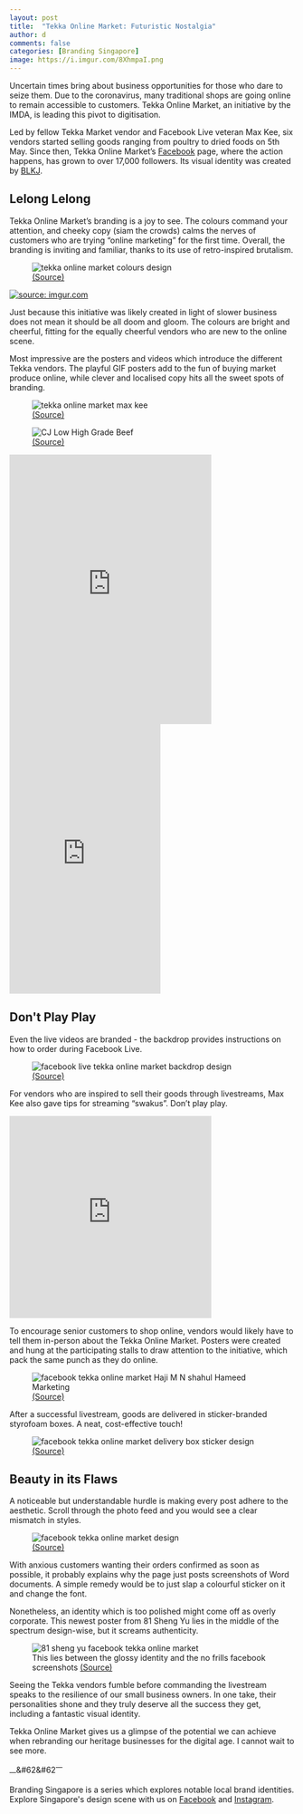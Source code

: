 ```yaml
---
layout: post
title:  "Tekka Online Market: Futuristic Nostalgia"
author: d
comments: false
categories: [Branding Singapore]
image: https://i.imgur.com/8XhmpaI.png
---
```

Uncertain times bring about business opportunities for those who dare to seize them. Due to the coronavirus, many traditional shops are going online to remain accessible to customers. Tekka Online Market, an initiative by the IMDA, is leading this pivot to digitisation. 

Led by fellow Tekka Market vendor and Facebook Live veteran Max Kee, six vendors started selling goods ranging from poultry to dried foods on 5th May. Since then, Tekka Online Market’s <a href="https://www.facebook.com/pg/TekkaOnlineMarket/">Facebook</a> page, where the action happens, has grown to over 17,000 followers. Its visual identity was created by <a href="https://www.blkj.agency/">BLKJ</a>. 

<h2>Lelong Lelong</h2>
Tekka Online Market’s branding is a joy to see. The colours command your attention, and cheeky copy (siam the crowds) calms the nerves of customers who are trying “online marketing” for the first time. Overall, the branding is inviting and familiar, thanks to its use of retro-inspired brutalism. 

<figure>
<img src="https://i.imgur.com/XguM5pq.png" alt="tekka online market colours design" />
<figcaption><a href="https://www.facebook.com/pg/TekkaOnlineMarket/photos">(Source)</a></figcaption>
</figure>

<a href="https://imgur.com/XguM5pq"><img src="https://i.imgur.com/XguM5pq.png" title="source: imgur.com" /></a>

Just because this initiative was likely created in light of slower business does not mean it should be all doom and gloom. The colours are bright and cheerful, fitting for the equally cheerful vendors who are new to the online scene. 

Most impressive are the posters and videos which introduce the different Tekka vendors. The playful GIF posters add to the fun of buying market produce online, while clever and localised copy hits all the sweet spots of branding.

<figure>
<img src="https://i.imgur.com/5iXusrS.gif" alt="tekka online market max kee" />
<figcaption><a href="https://www.tekkaonlinemarket.sg/">(Source)</a></figcaption>
</figure>

<figure>
<img src="https://i.imgur.com/nSJlCNr.gif" alt="CJ Low High Grade Beef" />
<figcaption><a href="https://www.tekkaonlinemarket.sg/">(Source)</a></figcaption>
</figure>

<iframe src="https://www.facebook.com/plugins/video.php?href=https%3A%2F%2Fwww.facebook.com%2FTekkaOnlineMarket%2Fvideos%2F239085013849910%2F&show_text=0&width=357" width="357" height="476" style="border:none;overflow:hidden" scrolling="no" frameborder="0" allowTransparency="true" allowFullScreen="true"></iframe>

<iframe src="https://www.facebook.com/plugins/video.php?href=https%3A%2F%2Fwww.facebook.com%2FTekkaOnlineMarket%2Fvideos%2F832678883906696%2F&show_text=0&width=267" width="267" height="476" style="border:none;overflow:hidden" scrolling="no" frameborder="0" allowTransparency="true" allowFullScreen="true"></iframe>

<h2>Don't Play Play</h2>
Even the live videos are branded - the backdrop provides instructions on how to order during Facebook Live.

<figure>
<img src="https://i.imgur.com/Rptjivg.jpg" alt="facebook live tekka online market backdrop design" />
<figcaption><a href="https://www.facebook.com/TekkaOnlineMarket/photos/a.110316850670884/119763429726226/">(Source)</a></figcaption>
</figure>

For vendors who are inspired to sell their goods through livestreams, Max Kee also gave tips for streaming “swakus”. Don’t play play.

<iframe src="https://www.facebook.com/plugins/video.php?href=https%3A%2F%2Fwww.facebook.com%2FTekkaOnlineMarket%2Fvideos%2F3286061001412688%2F&show_text=0&width=357" width="357" height="357" style="border:none;overflow:hidden" scrolling="no" frameborder="0" allowTransparency="true" allowFullScreen="true"></iframe>

To encourage senior customers to shop online, vendors would likely have to tell them in-person about the Tekka Online Market. Posters were created and hung at the participating stalls to draw attention to the initiative, which pack the same punch as they do online.

<figure>
<img src="https://i.imgur.com/2AgZwjX.jpg" alt="facebook tekka online market Haji M N shahul Hameed Marketing" />
<figcaption><a href="https://www.facebook.com/TekkaOnlineMarket/photos/a.110316850670884/119763649726204/">(Source)</a></figcaption>
</figure>

After a successful livestream, goods are delivered in sticker-branded styrofoam boxes. A neat, cost-effective touch!

<figure>
<img src="https://i.imgur.com/HdiXB96.jpg" alt="facebook tekka online market delivery box sticker design" />
<figcaption><a href="https://www.facebook.com/TekkaOnlineMarket/photos/a.110316844004218/110821590620410/">(Source)</a></figcaption>
</figure>

<h2>Beauty in its Flaws</h2>
A noticeable but understandable hurdle is making every post adhere to the aesthetic. Scroll through the photo feed and you would see a clear mismatch in styles.

<figure>
<img src="https://i.imgur.com/pjTvmC6.png" alt="facebook tekka online market design" />
<figcaption><a href="https://www.facebook.com/TekkaOnlineMarket/photos/">(Source)</a></figcaption>
</figure>

With anxious customers wanting their orders confirmed as soon as possible, it probably explains why the page just posts screenshots of Word documents. A simple remedy would be to just slap a colourful sticker on it and change the font.

Nonetheless, an identity which is too polished might come off as overly corporate. This newest poster from 81 Sheng Yu lies in the middle of the spectrum design-wise, but it screams authenticity.

<figure>
<img src="https://i.imgur.com/rc1dpDC.jpg" alt="81 sheng yu facebook tekka online market" />
<figcaption>This lies between the glossy identity and the no frills facebook screenshots <a href="https://www.facebook.com/81ShengYu/photos/a.123445462689219/127165412317224/">(Source)</a></figcaption>
</figure>

Seeing the Tekka vendors fumble before commanding the livestream speaks to the resilience of our small business owners. In one take, their personalities shone and they truly deserve all the success they get, including a fantastic visual identity.

Tekka Online Market gives us a glimpse of the potential we can achieve when rebranding our heritage businesses for the digital age. I cannot wait to see more.

<sub>—</sub>&#62&#62<sup>—</sup>

Branding Singapore is a series which explores notable local brand identities. Explore Singapore's design scene with us on <a href="https://www.facebook.com/designinsingapore/">Facebook</a> and <a href="https://www.instagram.com/designinsingapore/">Instagram</a>. 
